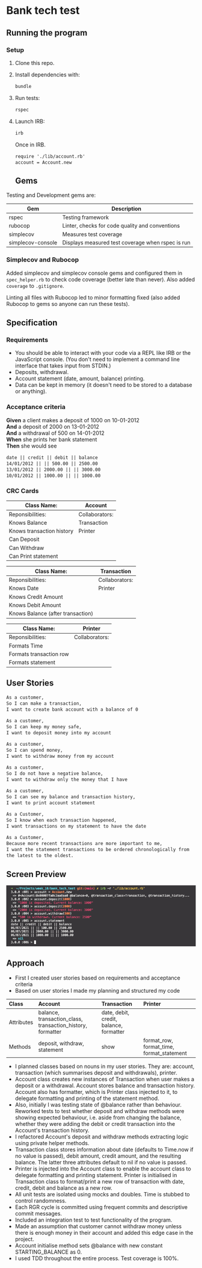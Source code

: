 # Bank tech test

## Running the program
### Setup

1. Clone this repo.
3. Install dependencies with:

   ```bash
   bundle
   ```

3. Run tests:

   ```bash
   rspec
   ```

4. Launch IRB:

   ```bash
   irb
   ```

   Once in IRB.

   ```irb
   require './lib/account.rb'
   account = Account.new
   ```

   ## Gems

Testing and Development gems are:

| Gem               | Description                                       |
| ----------------- | ------------------------------------------------- |
| rspec             | Testing framework                                 |
| rubocop           | Linter, checks for code quality and conventions   |
| simplecov         | Measures test coverage                            |
| simplecov-console | Displays measured test coverage when rspec is run |

### Simplecov and Rubocop

Added simplecov and simplecov console gems and configured them in `spec_helper.rb` to check code coverage (better late than never). Also added `coverage` to `.gitignore`.

Linting all files with Rubocop led to minor formatting fixed (also added Rubocop to gems so anyone can run these tests).

## Specification

### Requirements

* You should be able to interact with your code via a REPL like IRB or the JavaScript console.  (You don't need to implement a command line interface that takes input from STDIN.)
* Deposits, withdrawal.
* Account statement (date, amount, balance) printing.
* Data can be kept in memory (it doesn't need to be stored to a database or anything).

### Acceptance criteria

**Given** a client makes a deposit of 1000 on 10-01-2012  
**And** a deposit of 2000 on 13-01-2012  
**And** a withdrawal of 500 on 14-01-2012  
**When** she prints her bank statement  
**Then** she would see

```
date || credit || debit || balance
14/01/2012 || || 500.00 || 2500.00
13/01/2012 || 2000.00 || || 3000.00
10/01/2012 || 1000.00 || || 1000.00
```

### CRC Cards 

| Class Name:               | Account        |
|---------------------------|----------------|
| Reponsibilities:          | Collaborators: |
| Knows Balance             | Transaction    |
| Knows transaction history |    Printer     |
| Can Deposit               |                |
| Can Withdraw              |                |
| Can Print statement       |                |

| Class Name:                       | Transaction    |
|-----------------------------------|----------------|
| Reponsibilities:                  | Collaborators: |
| Knows Date                        |     Printer    |
| Knows Credit Amount               |                |
| Knows Debit Amount                |                |
| Knows Balance (after transaction) |                |

| Class Name:                       | Printer        |
|-----------------------------------|----------------|
| Reponsibilities:                  | Collaborators: |
| Formats Time                      |                |
| Formats transaction row           |                |
| Formats statement                 |                |

## User Stories
```
As a customer,
So I can make a transaction,
I want to create bank account with a balance of 0
```
```
As a customer,
So I can keep my money safe,
I want to deposit money into my account 
```

```
As a customer,
So I can spend money,
I want to withdraw money from my account 
```

```
As a customer,
So I do not have a negative balance,
I want to withdraw only the money that I have 
```

```
As a customer,
So I can see my balance and transaction history,
I want to print account statement
```

```
As a Customer,  
So I know when each transaction happened,  
I want transactions on my statement to have the date
```

```
As a Customer,  
Because more recent transactions are more important to me,  
I want the statement transactions to be ordered chronologically from the latest to the oldest.
```

## Screen Preview
![Screen preview](images/bank_test_screenshot.png)

## Approach
* First I created user stories based on requirements and acceptance criteria
* Based on user stories I made my planning and structured my code

| Class          | Account      | Transaction  | Printer    |
| :------------- | :----------- | :----------- | :----------- |
| Attributes | balance, transaction_class, transaction_history, formatter | date, debit, credit, balance, formatter | |
| Methods | deposit, withdraw, statement | show | format_row, format_time, format_statement |

* I planned classes based on nouns in my user stories. They are: account, transaction (which summarises deposit and withdrawals), printer. 
* Account class creates new instances of Transaction when user makes a deposit or a withdrawal. Account stores balance and transaction history. Account also has formatter, which is Printer class injected to it, to delegate formatting and printing of the statement method. 
* Also, initially I was testing state of @balance rather than behaviour. Reworked tests to test whether deposit and withdraw methods were showing expected behaviour, i.e. aside from changing the balance, whether they were adding the debit or credit transaction into the Account's transaction history.
* I refactored Account's deposit and withdraw methods extracting logic using private helper methods.
* Transaction class stores information about date (defaults to Time.now if no value is passed), debit amount, credit amount, and the resulting balance. The latter three attributes default to nil if no value is passed. 
* Printer is injected into the Account class to enable the account class to delegate formatting and printing statement. Printer is initialised in Transaction class to format/print a new row of transaction with date, credit, debit and balance as a new row.
* All unit tests are isolated using mocks and doubles. Time is stubbed to control randomness. 
* Each RGR cycle is committed using frequent commits and descriptive commit messages. 
* Included an integration test to test functionality of the program. 
* Made an assumption that customer cannot withdraw money unless there is enough money in their account and added this edge case in the project. 
* Account initialise method sets @balance with new constant STARTING_BALANCE as 0.
* I used TDD throughout the entire process. Test coverage is 100%. 
